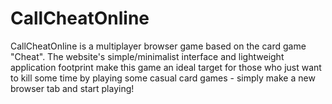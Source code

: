 # CallCheatOnline
CallCheatOnline is a multiplayer browser game based on the card game "Cheat". The website's simple/minimalist interface and lightweight application footprint make this game an ideal target for those who just want to kill some time by playing some casual card games - simply make a new browser tab and start playing!
